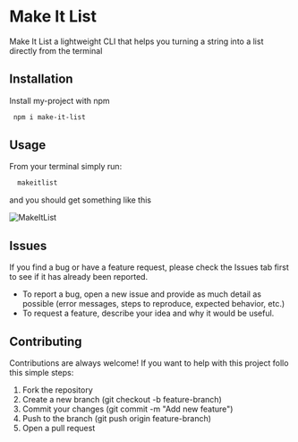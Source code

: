 
# Make It List

Make It List a lightweight CLI that helps you turning a string into a list directly from the terminal 


## Installation

Install my-project with npm

```bash
 npm i make-it-list
```
    
## Usage

From your terminal simply run: 

```bash
  makeitlist
```

and you should get something like this

![MakeItList](https://hc-cdn.hel1.your-objectstorage.com/s/v3/06b4ab8e296668df4783dc91b7d6b43574c40ead_capture_d___cran_2025-03-08_121321.png)
## Issues

If you find a bug or have a feature request, please check the Issues tab first to see if it has already been reported.

- To report a bug, open a new issue and provide as much detail as possible (error messages, steps to reproduce, expected behavior, etc.)
- To request a feature, describe your idea and why it would be useful.

## Contributing

Contributions are always welcome!
If you want to help with this project follo this simple steps: 
1. Fork the repository
2. Create a new branch (git checkout -b feature-branch)
3. Commit your changes (git commit -m "Add new feature")
4. Push to the branch (git push origin feature-branch)
5. Open a pull request

